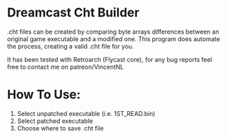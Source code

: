 # Dreamcast Cht Builder

.cht files can be created by comparing byte arrays differences between an original game executable and a modified one.
This program does automate the process, creating a valid .cht file for you.

It has been tested with Retroarch (Flycast core), for any bug reports feel free to contact me on patreon/VincentNL

# How To Use:

1) Select unpatched executable (i.e. 1ST_READ.bin)
2) Select patched executable
3) Choose where to save .cht file

